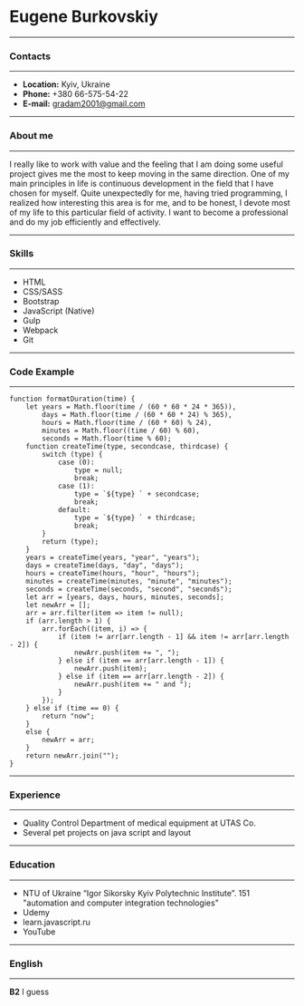# Eugene Burkovskiy
***
### Contacts
***
- **Location:** Kyiv, Ukraine
- **Phone:** +380 66-575-54-22
- **E-mail:** gradam2001@gmail.com
***
### About me
***
I really like to work with value and the feeling that I am doing some useful project gives me the most to keep moving in the same direction. One of my main principles in life is continuous development in the field that I have chosen for myself. Quite unexpectedly for me, having tried programming, I realized how interesting this area is for me, and to be honest, I devote most of my life to this particular field of activity. I want to become a professional and do my job efficiently and effectively.
***
### Skills
***
- HTML
- CSS/SASS
- Bootstrap
- JavaScript (Native)
- Gulp
- Webpack
- Git
***
### Code Example
***
```
function formatDuration(time) {
    let years = Math.floor(time / (60 * 60 * 24 * 365)),
        days = Math.floor(time / (60 * 60 * 24) % 365),
        hours = Math.floor(time / (60 * 60) % 24),
        minutes = Math.floor((time / 60) % 60),
        seconds = Math.floor(time % 60);
    function createTime(type, secondcase, thirdcase) {
        switch (type) {
            case (0):
                type = null;
                break;
            case (1):
                type = `${type} ` + secondcase;
                break;
            default:
                type = `${type} ` + thirdcase;
                break;
        }
        return (type);
    }
    years = createTime(years, "year", "years");
    days = createTime(days, "day", "days");
    hours = createTime(hours, "hour", "hours");
    minutes = createTime(minutes, "minute", "minutes");
    seconds = createTime(seconds, "second", "seconds");
    let arr = [years, days, hours, minutes, seconds];
    let newArr = [];
    arr = arr.filter(item => item != null);
    if (arr.length > 1) {
        arr.forEach((item, i) => {
            if (item != arr[arr.length - 1] && item != arr[arr.length - 2]) {
                newArr.push(item += ", ");
            } else if (item == arr[arr.length - 1]) {
                newArr.push(item);
            } else if (item == arr[arr.length - 2]) {
                newArr.push(item += " and ");
            }
        });
    } else if (time == 0) {
        return "now";
    }
    else {
        newArr = arr;
    }
    return newArr.join("");
}
```
***
### Experience
***
- Quality Control Department of medical equipment at UTAS Co.
- Several pet projects on java script and layout
***
### Education
***
- NTU of Ukraine “Igor Sikorsky Kyiv Polytechnic Institute”. 151 "automation and computer integration technologies"
- Udemy
- learn.javascript.ru
- YouTube
***
### English
***
**B2** I guess



